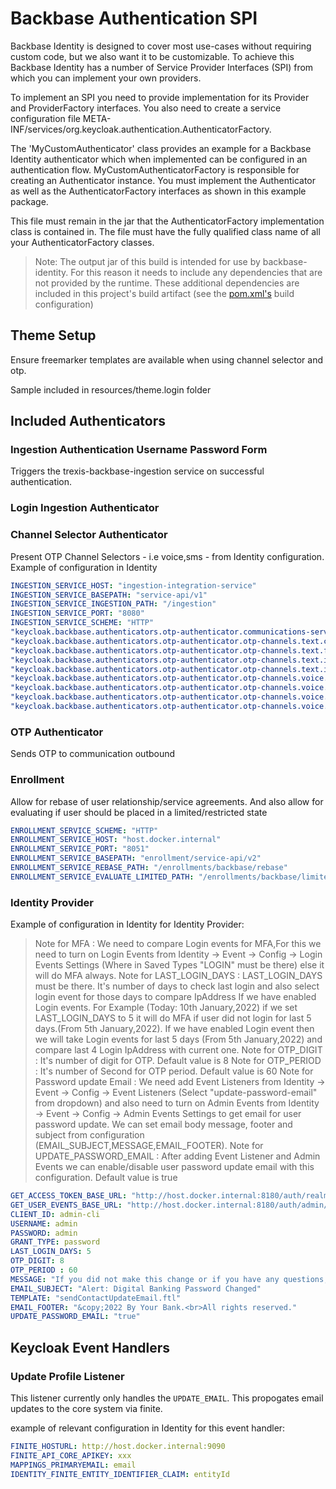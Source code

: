 # Backbase Authentication SPI

Backbase Identity is designed to cover most use-cases without requiring custom code, but we also want it to be customizable.
To achieve this Backbase Identity has a number of Service Provider Interfaces (SPI) from which you can implement your
own providers.

To implement an SPI you need to provide implementation for its Provider and ProviderFactory interfaces.
You also need to create a service configuration file META-INF/services/org.keycloak.authentication.AuthenticatorFactory.

The 'MyCustomAuthenticator' class provides an example for a Backbase Identity authenticator which when implemented can be configured in an authentication flow. 
MyCustomAuthenticatorFactory is responsible for creating an Authenticator instance.
You must implement the Authenticator as well as the AuthenticatorFactory interfaces as shown in this example package.

This file must remain in the jar that the AuthenticatorFactory implementation class is contained in.
The file must have the fully qualified class name of all your AuthenticatorFactory classes.

> Note: The output jar of this build is intended for use by backbase-identity.
> For this reason it needs to include any dependencies that are not provided by the runtime.
> These additional dependencies are included in this project's build artifact (see the [pom.xml's](./pom.xml) build configuration)

## Theme Setup

Ensure freemarker templates are available when using channel selector and otp.

Sample included in resources/theme.login folder

## Included Authenticators

### Ingestion Authentication Username Password Form

Triggers the trexis-backbase-ingestion service on successful authentication.

### Login Ingestion Authenticator
### Channel Selector Authenticator

Present OTP Channel Selectors - i.e voice,sms -  from Identity configuration. Example of configuration in Identity

```yaml
INGESTION_SERVICE_HOST: "ingestion-integration-service"
INGESTION_SERVICE_BASEPATH: "service-api/v1"
INGESTION_SERVICE_INGESTION_PATH: "/ingestion"
INGESTION_SERVICE_PORT: "8080"
INGESTION_SERVICE_SCHEME: "HTTP"
"keycloak.backbase.authenticators.otp-authenticator.communications-service-endpoint": "http://host.docker.internal:8204/identity-communication-outbound-integration-service/service-api/v1/communications/batches"
"keycloak.backbase.authenticators.otp-authenticator.otp-channels.text.channel": "sms-otp"
"keycloak.backbase.authenticators.otp-authenticator.otp-channels.text.from": "xxx"
"keycloak.backbase.authenticators.otp-authenticator.otp-channels.text.identity-attributes.smsMobile1": "1"
"keycloak.backbase.authenticators.otp-authenticator.otp-channels.text.identity-attributes.smsMobile2": "2"
"keycloak.backbase.authenticators.otp-authenticator.otp-channels.voice.channel": "voice-otp"
"keycloak.backbase.authenticators.otp-authenticator.otp-channels.voice.from": "xxx"
"keycloak.backbase.authenticators.otp-authenticator.otp-channels.voice.identity-attributes.voiceMobile1": "10"
"keycloak.backbase.authenticators.otp-authenticator.otp-channels.voice.identity-attributes.voiceMobile2": "11"
```

### OTP Authenticator

Sends OTP to communication outbound

### Enrollment

Allow for rebase of user relationship/service agreements.  And also allow for evaluating if user should be placed in a limited/restricted state
```yaml
ENROLLMENT_SERVICE_SCHEME: "HTTP"
ENROLLMENT_SERVICE_HOST: "host.docker.internal"
ENROLLMENT_SERVICE_PORT: "8051"
ENROLLMENT_SERVICE_BASEPATH: "enrollment/service-api/v2"
ENROLLMENT_SERVICE_REBASE_PATH: "/enrollments/backbase/rebase"
ENROLLMENT_SERVICE_EVALUATE_LIMITED_PATH: "/enrollments/backbase/limited"
```

### Identity Provider

Example of configuration in Identity for Identity Provider:
> Note for MFA : We need to compare Login events for MFA,For this we need to turn on Login Events from Identity -> Event ->  Config -> Login Events Settings (Where in Saved Types "LOGIN" must be there)
else it will do MFA always.
> Note for LAST_LOGIN_DAYS : LAST_LOGIN_DAYS must be there. It's number of days to check last login and also select login event for those days to compare IpAddress If we have enabled Login events.
> For Example (Today: 10th January,2022) if we set LAST_LOGIN_DAYS to 5 it will do MFA if user did not login for last 5 days.(From 5th January,2022). If we have enabled Login event then we will take Login events for last 5 days (From 5th January,2022) and compare last 4 Login IpAddress with current one.
> Note for OTP_DIGIT : It's number of digit for OTP. Default value is 8
> Note for OTP_PERIOD : It's number of Second for OTP period. Default value is 60
> Note for Password update Email : We need add Event Listeners from Identity -> Event -> Config -> Event Listeners (Select "update-password-email" from dropdown) and also need to turn on Admin Events from Identity -> Event ->  Config -> Admin Events Settings to get email for user password update. We can set email body message, footer and subject from configuration (EMAIL_SUBJECT,MESSAGE,EMAIL_FOOTER). 
> Note for UPDATE_PASSWORD_EMAIL : After adding Event Listener and Admin Events we can enable/disable user password update email with this configuration. Default value is true

```yaml
GET_ACCESS_TOKEN_BASE_URL: "http://host.docker.internal:8180/auth/realms/master/protocol/openid-connect/token"
GET_USER_EVENTS_BASE_URL: "http://host.docker.internal:8180/auth/admin/realms/backbase/events"
CLIENT_ID: admin-cli
USERNAME: admin
PASSWORD: admin
GRANT_TYPE: password
LAST_LOGIN_DAYS: 5
OTP_DIGIT: 8
OTP_PERIOD : 60
MESSAGE: "If you did not make this change or if you have any questions, please contact us immediately at our contact number (123-456-7890).<br><br>Please do not reply directly to this email as we will not receive your message."
EMAIL_SUBJECT: "Alert: Digital Banking Password Changed"
TEMPLATE: "sendContactUpdateEmail.ftl"
EMAIL_FOOTER: "&copy;2022 By Your Bank.<br>All rights reserved."
UPDATE_PASSWORD_EMAIL: "true"
```

## Keycloak Event Handlers

### Update Profile Listener

This listener currently only handles the `UPDATE_EMAIL`. This propogates email updates to the core system via finite.

example of relevant configuration in Identity for this event handler:

```yaml
FINITE_HOSTURL: http://host.docker.internal:9090
FINITE_API_CORE_APIKEY: xxx
MAPPINGS_PRIMARYEMAIL: email
IDENTITY_FINITE_ENTITY_IDENTIFIER_CLAIM: entityId
```